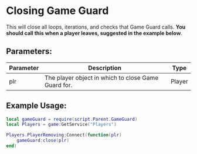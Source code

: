 # Closing Game Guard
This will close all loops, iterations, and checks that Game Guard calls. **You should call this when a player leaves, suggested in the example below**.

## Parameters:

| Parameter | Description                                         | Type   |
| --------- | --------------------------------------------------- | ------ |
| plr       | The player object in which to close Game Guard for. | Player |

## Example Usage:

```lua hl_lines="5" linenums="1"
local gameGuard = require(script.Parent.GameGuard)
local Players = game:GetService("Players")

Players.PlayerRemoving:Connect(function(plr)
    gameGuard:close(plr)
end)
```
